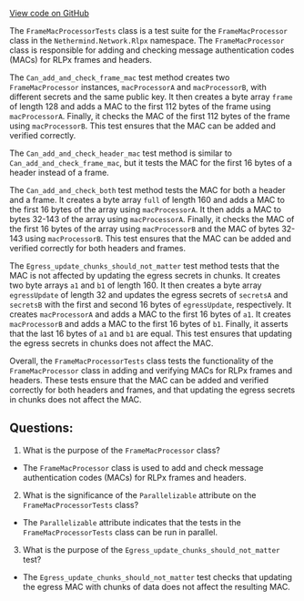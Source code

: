 [View code on GitHub](https://github.com/NethermindEth/nethermind/src/Nethermind/Nethermind.Network.Test/Rlpx/FrameMacProcessorTests.cs)

The `FrameMacProcessorTests` class is a test suite for the `FrameMacProcessor` class in the `Nethermind.Network.Rlpx` namespace. The `FrameMacProcessor` class is responsible for adding and checking message authentication codes (MACs) for RLPx frames and headers. 

The `Can_add_and_check_frame_mac` test method creates two `FrameMacProcessor` instances, `macProcessorA` and `macProcessorB`, with different secrets and the same public key. It then creates a byte array `frame` of length 128 and adds a MAC to the first 112 bytes of the frame using `macProcessorA`. Finally, it checks the MAC of the first 112 bytes of the frame using `macProcessorB`. This test ensures that the MAC can be added and verified correctly.

The `Can_add_and_check_header_mac` test method is similar to `Can_add_and_check_frame_mac`, but it tests the MAC for the first 16 bytes of a header instead of a frame.

The `Can_add_and_check_both` test method tests the MAC for both a header and a frame. It creates a byte array `full` of length 160 and adds a MAC to the first 16 bytes of the array using `macProcessorA`. It then adds a MAC to bytes 32-143 of the array using `macProcessorA`. Finally, it checks the MAC of the first 16 bytes of the array using `macProcessorB` and the MAC of bytes 32-143 using `macProcessorB`. This test ensures that the MAC can be added and verified correctly for both headers and frames.

The `Egress_update_chunks_should_not_matter` test method tests that the MAC is not affected by updating the egress secrets in chunks. It creates two byte arrays `a1` and `b1` of length 160. It then creates a byte array `egressUpdate` of length 32 and updates the egress secrets of `secretsA` and `secretsB` with the first and second 16 bytes of `egressUpdate`, respectively. It creates `macProcessorA` and adds a MAC to the first 16 bytes of `a1`. It creates `macProcessorB` and adds a MAC to the first 16 bytes of `b1`. Finally, it asserts that the last 16 bytes of `a1` and `b1` are equal. This test ensures that updating the egress secrets in chunks does not affect the MAC.

Overall, the `FrameMacProcessorTests` class tests the functionality of the `FrameMacProcessor` class in adding and verifying MACs for RLPx frames and headers. These tests ensure that the MAC can be added and verified correctly for both headers and frames, and that updating the egress secrets in chunks does not affect the MAC.
## Questions: 
 1. What is the purpose of the `FrameMacProcessor` class?
- The `FrameMacProcessor` class is used to add and check message authentication codes (MACs) for RLPx frames and headers.

2. What is the significance of the `Parallelizable` attribute on the `FrameMacProcessorTests` class?
- The `Parallelizable` attribute indicates that the tests in the `FrameMacProcessorTests` class can be run in parallel.

3. What is the purpose of the `Egress_update_chunks_should_not_matter` test?
- The `Egress_update_chunks_should_not_matter` test checks that updating the egress MAC with chunks of data does not affect the resulting MAC.